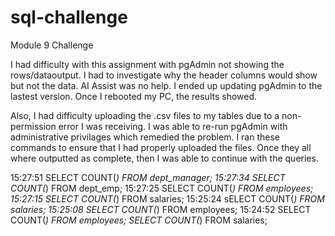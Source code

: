 # sql-challenge
Module 9 Challenge

I had difficulty with this assignment with pgAdmin not showing the rows/dataoutput.   I had to investigate why the header columns would show but not the data.   AI Assist was no help.   I ended up updating pgAdmin to the lastest version.   Once I rebooted my PC, the results showed.  

Also, I had difficulty uploading the .csv files to my tables due to a non-permission error I was receiving.   I was able to re-run pgAdmin with administrative privilages which remedied the problem.    I ran these commands to ensure that I had properly uploaded the files.  Once they all where outputted as complete, then I was able to continue with the queries.  

15:27:51
SELECT COUNT(*) FROM dept_manager;
15:27:34
SELECT COUNT(*) FROM dept_emp;
15:27:25
SELECT COUNT(*) FROM employees;
15:27:15
SELECT COUNT(*) FROM salaries;
15:25:24
sELECT COUNT(*) FROM salaries;
15:25:08
SELECT COUNT(*) FROM employees;
15:24:52
SELECT COUNT(*) FROM employees; SELECT COUNT(*) FROM salaries;
